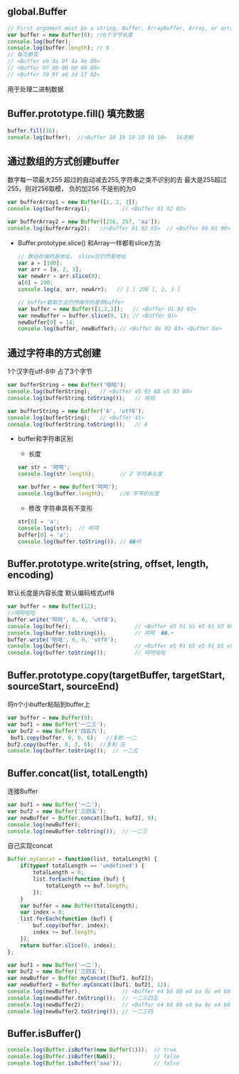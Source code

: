 ## global.Buffer
```js
// First argument must be a string, Buffer, ArrayBuffer, Array, or array-like object.
var buffer = new Buffer(6); //6个字节长度
console.log(buffer);
console.log(buffer.length); // 6
// 每次都变
// <Buffer e0 da 0f 4a 4e 00>
// <Buffer 07 00 00 00 00 00>
// <Buffer 70 9f ad 3d 17 02>
```
用于处理二进制数据

## Buffer.prototype.fill() 填充数据

```js
buffer.fill(16);
console.log(buffer);  //<Buffer 10 10 10 10 10 10>   16进制
```
    
## 通过数组的方式创建buffer

数字每一项最大255 超过的自动减去255,字符串之类不识别的去
最大是255超过255，则对256取模， 负的加256 不是别的为0
    
```js
var bufferArray1 = new Buffer([1, 2, 3]);
console.log(bufferArray1);          // <Buffer 01 02 03>

var bufferArray2 = new Buffer([256, 257, 'aa']);
console.log(bufferArray2);   //<Buffer 01 02 03>  // <Buffer 00 01 00>
```

- Buffer.prototype.slice()
和Array一样都有slice方法
    ```js
    // 数组存储的是地址， slice后仍然是地址
    var a = [100];
    var arr = [a, 2, 3];
    var newArr = arr.slice(0);
    a[0] = 200;
    console.log(a, arr, newArr);   // [ [ 200 ], 2, 3 ]
    
    // buffer截取方法仍然操作的是原buffer
    var buffer = new Buffer([1,2,3]);   // <Buffer 01 02 03>
    var newBuffer = buffer.slice(0, 1); // <Buffer 01>
    newBuffer[0] = 14;
    console.log(buffer, newBuffer); // <Buffer 0e 02 03> <Buffer 0e>
    ```


## 通过字符串的方式创建

1个汉字在utf-8中 占了3个字节
```js
var bufferString = new Buffer('哈哈');
console.log(bufferString);   // <Buffer e5 93 88 e5 93 88>
console.log(bufferString.toString());   // 哈哈

var bufferString = new Buffer('A', 'utf8');
console.log(bufferString);   // <Buffer 41>
console.log(bufferString.toString());   // A
```

- buffer和字符串区别
    + 长度
    ```js
    var str = '呵呵';
    console.log(str.length);        // 2 字符串长度
    
    var buffer = new Buffer('呵呵');
    console.log(buffer.length);     //6 字节的长度
    ```
    
    + 修改 字符串具有不变形
    ```js
    str[0] = 'a';
    console.log(str);  // 呵呵
    buffer[0] = 'a';
    console.log(buffer.toString()); // ��呵
    ```

## Buffer.prototype.write(string, offset, length, encoding)
默认长度是内容长度
默认编码格式utf8

```js
var buffer = new Buffer(12);
//呵呵哈哈
buffer.write('呵呵', 0, 6, 'utf8');
console.log(buffer);                    // <Buffer e5 91 b5 e5 91 b5 00 00 80 8c 2c 2b>
console.log(buffer.toString());         // 呵呵  ��,+
buffer.write('哈哈', 6, 6, 'utf8');
console.log(buffer);                    // <Buffer e5 91 b5 e5 91 b5 e5 93 88 e5 93 88>
console.log(buffer.toString());         // 呵呵哈哈
```

## Buffer.prototype.copy(targetBuffer, targetStart, sourceStart, sourceEnd)
将n个小buffer粘贴到buffer上
```js
var buffer = new Buffer(9);
var buf1 = new Buffer('一二三');
var buf2 = new Buffer('四五六');
 buf1.copy(buffer, 0, 0, 6);   //复制 一二
buf2.copy(buffer, 6, 3, 6);  //复制 五
console.log(buffer.toString());  // 一二五
```

## Buffer.concat(list, totalLength)
连接Buffer
```js
var buf1 = new Buffer('一二');
var buf2 = new Buffer('三四五');
var newBuffer = Buffer.concat([buf1, buf2], 9);
console.log(newBuffer);
console.log(newBuffer.toString());  // 一二三
```

自己实现concat
```js
Buffer.myConcat = function(list, totalLength) {
    if(typeof totalLength == 'undefined') {
        totalLength = 0;
        list.forEach(function (buf) {
            totalLength += buf.length;
        });
    }
    var buffer = new Buffer(totalLength);
    var index = 0;
    list.forEach(function (buf) {
        buf.copy(buffer, index);
        index += buf.length;
    });
    return buffer.slice(0, index);
};

var buf1 = new Buffer('一二');
var buf2 = new Buffer('三四五');
var newBuffer = Buffer.myConcat([buf1, buf2]);
var newBuffer2 = Buffer.myConcat([buf1, buf2], 12);
console.log(newBuffer);             // <Buffer e4 b8 80 e4 ba 8c e4 b8 89 e5 9b 9b e4 ba 94>
console.log(newBuffer.toString());  // 一二三四五
console.log(newBuffer2);            // <Buffer e4 b8 80 e4 ba 8c e4 b8 89 e5 9b 9b>
console.log(newBuffer2.toString()); // 一二三四
```

## Buffer.isBuffer()

```js
console.log(Buffer.isBuffer(new Buffer(1)));  // true
console.log(Buffer.isBuffer(NaN));            // false
console.log(Buffer.isBuffer('aaa'));          // false
```